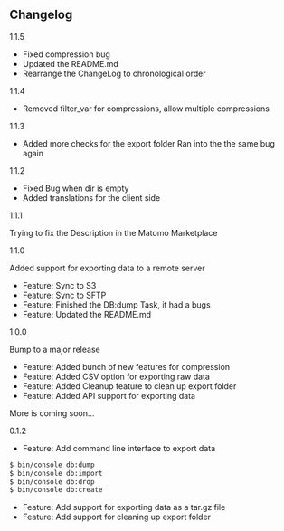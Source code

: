 ## Changelog

1.1.5

- Fixed compression bug
- Updated the README.md
- Rearrange the ChangeLog to chronological order

1.1.4

- Removed filter_var for compressions, allow multiple compressions

1.1.3

- Added more checks for the export folder
Ran into the the same bug again

1.1.2

- Fixed Bug when dir is empty
- Added translations for the client side

1.1.1

Trying to fix the Description in the Matomo Marketplace

1.1.0

Added support for exporting data to a remote server
- Feature: Sync to S3
- Feature: Sync to SFTP
- Feature: Finished the DB:dump Task, it had a bugs
- Feature: Updated the README.md

1.0.0

Bump to a major release
- Feature: Added bunch of new features for compression
- Feature: Added CSV option for exporting raw data
- Feature: Added Cleanup feature to clean up export folder
- Feature: Added API support for exporting data

More is coming soon...

0.1.2

- Feature: Add command line interface to export data
```bash
$ bin/console db:dump
$ bin/console db:import
$ bin/console db:drop
$ bin/console db:create
```
- Feature: Add support for exporting data as a tar.gz file
- Feature: Add support for cleaning up export folder

